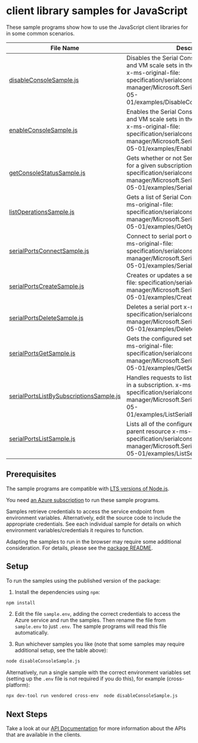 # client library samples for JavaScript

These sample programs show how to use the JavaScript client libraries for in some common scenarios.

| **File Name**                                                                   | **Description**                                                                                                                                                                                                                                |
| ------------------------------------------------------------------------------- | ---------------------------------------------------------------------------------------------------------------------------------------------------------------------------------------------------------------------------------------------- |
| [disableConsoleSample.js][disableconsolesample]                                 | Disables the Serial Console service for all VMs and VM scale sets in the provided subscription x-ms-original-file: specification/serialconsole/resource-manager/Microsoft.SerialConsole/stable/2018-05-01/examples/DisableConsoleExamples.json |
| [enableConsoleSample.js][enableconsolesample]                                   | Enables the Serial Console service for all VMs and VM scale sets in the provided subscription x-ms-original-file: specification/serialconsole/resource-manager/Microsoft.SerialConsole/stable/2018-05-01/examples/EnableConsoleExamples.json   |
| [getConsoleStatusSample.js][getconsolestatussample]                             | Gets whether or not Serial Console is disabled for a given subscription x-ms-original-file: specification/serialconsole/resource-manager/Microsoft.SerialConsole/stable/2018-05-01/examples/SerialConsoleStatus.json                           |
| [listOperationsSample.js][listoperationssample]                                 | Gets a list of Serial Console API operations. x-ms-original-file: specification/serialconsole/resource-manager/Microsoft.SerialConsole/stable/2018-05-01/examples/GetOperationsExample.json                                                    |
| [serialPortsConnectSample.js][serialportsconnectsample]                         | Connect to serial port of the target resource x-ms-original-file: specification/serialconsole/resource-manager/Microsoft.SerialConsole/stable/2018-05-01/examples/SerialPortConnectVMSS.json                                                   |
| [serialPortsCreateSample.js][serialportscreatesample]                           | Creates or updates a serial port x-ms-original-file: specification/serialconsole/resource-manager/Microsoft.SerialConsole/stable/2018-05-01/examples/CreateSerialPort.json                                                                     |
| [serialPortsDeleteSample.js][serialportsdeletesample]                           | Deletes a serial port x-ms-original-file: specification/serialconsole/resource-manager/Microsoft.SerialConsole/stable/2018-05-01/examples/DeleteSerialPort.json                                                                                |
| [serialPortsGetSample.js][serialportsgetsample]                                 | Gets the configured settings for a serial port x-ms-original-file: specification/serialconsole/resource-manager/Microsoft.SerialConsole/stable/2018-05-01/examples/GetSerialPort.json                                                          |
| [serialPortsListBySubscriptionsSample.js][serialportslistbysubscriptionssample] | Handles requests to list all SerialPort resources in a subscription. x-ms-original-file: specification/serialconsole/resource-manager/Microsoft.SerialConsole/stable/2018-05-01/examples/ListSerialPortSubscription.json                       |
| [serialPortsListSample.js][serialportslistsample]                               | Lists all of the configured serial ports for a parent resource x-ms-original-file: specification/serialconsole/resource-manager/Microsoft.SerialConsole/stable/2018-05-01/examples/ListSerialPort.json                                         |

## Prerequisites

The sample programs are compatible with [LTS versions of Node.js](https://github.com/nodejs/release#release-schedule).

You need [an Azure subscription][freesub] to run these sample programs.

Samples retrieve credentials to access the service endpoint from environment variables. Alternatively, edit the source code to include the appropriate credentials. See each individual sample for details on which environment variables/credentials it requires to function.

Adapting the samples to run in the browser may require some additional consideration. For details, please see the [package README][package].

## Setup

To run the samples using the published version of the package:

1. Install the dependencies using `npm`:

```bash
npm install
```

2. Edit the file `sample.env`, adding the correct credentials to access the Azure service and run the samples. Then rename the file from `sample.env` to just `.env`. The sample programs will read this file automatically.

3. Run whichever samples you like (note that some samples may require additional setup, see the table above):

```bash
node disableConsoleSample.js
```

Alternatively, run a single sample with the correct environment variables set (setting up the `.env` file is not required if you do this), for example (cross-platform):

```bash
npx dev-tool run vendored cross-env  node disableConsoleSample.js
```

## Next Steps

Take a look at our [API Documentation][apiref] for more information about the APIs that are available in the clients.

[disableconsolesample]: https://github.com/Azure/azure-sdk-for-js/blob/main/sdk/serialconsole/arm-serialconsole/samples/v2/javascript/disableConsoleSample.js
[enableconsolesample]: https://github.com/Azure/azure-sdk-for-js/blob/main/sdk/serialconsole/arm-serialconsole/samples/v2/javascript/enableConsoleSample.js
[getconsolestatussample]: https://github.com/Azure/azure-sdk-for-js/blob/main/sdk/serialconsole/arm-serialconsole/samples/v2/javascript/getConsoleStatusSample.js
[listoperationssample]: https://github.com/Azure/azure-sdk-for-js/blob/main/sdk/serialconsole/arm-serialconsole/samples/v2/javascript/listOperationsSample.js
[serialportsconnectsample]: https://github.com/Azure/azure-sdk-for-js/blob/main/sdk/serialconsole/arm-serialconsole/samples/v2/javascript/serialPortsConnectSample.js
[serialportscreatesample]: https://github.com/Azure/azure-sdk-for-js/blob/main/sdk/serialconsole/arm-serialconsole/samples/v2/javascript/serialPortsCreateSample.js
[serialportsdeletesample]: https://github.com/Azure/azure-sdk-for-js/blob/main/sdk/serialconsole/arm-serialconsole/samples/v2/javascript/serialPortsDeleteSample.js
[serialportsgetsample]: https://github.com/Azure/azure-sdk-for-js/blob/main/sdk/serialconsole/arm-serialconsole/samples/v2/javascript/serialPortsGetSample.js
[serialportslistbysubscriptionssample]: https://github.com/Azure/azure-sdk-for-js/blob/main/sdk/serialconsole/arm-serialconsole/samples/v2/javascript/serialPortsListBySubscriptionsSample.js
[serialportslistsample]: https://github.com/Azure/azure-sdk-for-js/blob/main/sdk/serialconsole/arm-serialconsole/samples/v2/javascript/serialPortsListSample.js
[apiref]: https://learn.microsoft.com/javascript/api/@azure/arm-serialconsole?view=azure-node-preview
[freesub]: https://azure.microsoft.com/free/
[package]: https://github.com/Azure/azure-sdk-for-js/tree/main/sdk/serialconsole/arm-serialconsole/README.md
